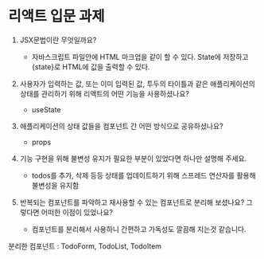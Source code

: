 # 리액트 입문 과제

1. JSX문법이란 무엇일까요?

   - 자바스크립트 파일안에 HTML 마크업을 같이 할 수 있다. State에 저장하고 {state}로 HTML에 값을 출력할 수 있다.

2. 사용자가 입력하는 값, 또는 이미 입력된 값, 투두의 타이틀과 같은 애플리케이션의 상태를 관리하기 위해 리액트의 어떤 기능을 사용하셨나요?

   - useState

3. 애플리케이션의 상태 값들을 컴포넌트 간 어떤 방식으로 공유하셨나요?

   - props

4. 기능 구현을 위해 불변성 유지가 필요한 부분이 있었다면 하나만 설명해 주세요.

   - todos를 추가, 삭제 등등 상태를 업데이트하기 위해 스프레드 연산자를 활용해 불변성을 유지함

5. 반복되는 컴포넌트를 파악하고 재사용할 수 있는 컴포넌트로 분리해 보셨나요? 그렇다면 어떠한 이점이 있었나요?
   - 컴포넌트를 분리해서 사용하니 간편하고 가독성도 깔끔해 지는것 같습니다.

분리한 컴포넌트 : TodoForm, TodoList, TodoItem
